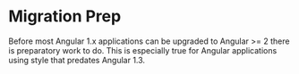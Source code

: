 # Migration Prep

Before most Angular 1.x applications can be upgraded to Angular >= 2 there is
preparatory work to do.  This is especially true for Angular applications
using style that predates Angular 1.3.
